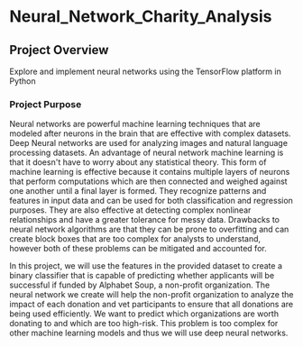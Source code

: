 # Neural_Network_Charity_Analysis
## Project Overview
Explore and implement neural networks using the TensorFlow platform in Python
### Project Purpose
Neural networks are powerful machine learning techniques that are modeled after neurons in the brain that are effective with complex datasets. Deep Neural networks are used for analyzing images and natural language processing datasets. An advantage of neural network machine learning is that it doesn't have to worry about any statistical theory. This form of machine learning is effective because it contains multiple layers of neurons that perform computations which are then connected and weighed against one another until a final layer is formed. They recognize patterns and features in input data and can be used for both classification and regression purposes. They are also effective at detecting complex nonlinear relationships and have a greater tolerance for messy data. Drawbacks to neural network algorithms are that they can be prone to overfitting and can create block boxes that are too complex for analysts to understand, however both of these problems can be mitigated and accounted for.  

In this project, we will use the features in the provided dataset to create a binary classifier that is capable of predicting whether applicants will be successful if funded by Alphabet Soup, a non-profit organization. The neural network we create will help the non-profit organization to analyze the impact of each donation and vet participants to ensure that all donations are being used efficiently. We want to predict which organizations are worth donating to and which are too high-risk. This problem is too complex for other machine learning models and thus we will use deep neural networks. 
